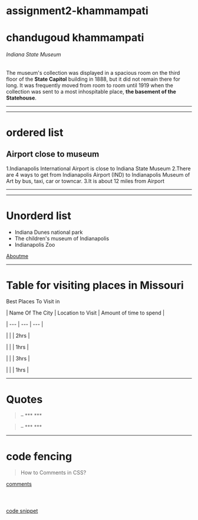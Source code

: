 # assignment2-khammampati
# chandugoud khammampati
###### Indiana State Museum
The museum's collection was displayed in a spacious room on the third floor of the **State Capitol** building in 1888, but it did not remain there for long. It was frequently moved from room to room until 1919 when the collection was sent to a most inhospitable place, **the basement of the Statehouse**.
*** 
***
# ordered list
## Airport close to museum

1.Indianapolis International Airport  is close to Indiana State Museum 
2.There are 4 ways to get from Indianapolis Airport (IND) to Indianapolis Museum of Art by bus, taxi, car or towncar.
3.It is about 12 miles from Airport


***
***

# Unorderd list

- Indiana  Dunes national park
- The  children's museum of Indianapolis
- Indianapolis Zoo

[Aboutme](AboutMe.md)
 ***

# Table for visiting places in Missouri

Best Places To Visit in 

| Name  Of The City | Location to Visit | Amount of time to spend |

| --- | --- | --- |

|  |  | 2hrs |

|  |  | 1hrs |

|  |  | 3hrs |

|  |  | 1hrs |

***
# Quotes

> – ***  ***

> – ***  ***
***
# code fencing

>How to Comments in CSS?

[comments](  )

```



```

[code snippet](   )